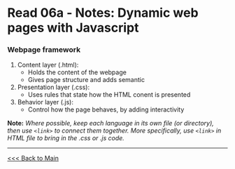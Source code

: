 # Read 06a - Notes: Dynamic web pages with Javascript

### Webpage framework

1. Content layer (.html):
    + Holds the content of the webpage
    + Gives page structure and adds semantic
2. Presentation layer (.css):
    + Uses rules that state how the HTML conent is presented
3. Behavior layer (.js):
    + Control how the page behaves, by adding interactivity


**Note:** *Where possible, keep each language in its own file (or directory), then use `<link>` to connect them together.  More specifically, use `<link>` in HTML file to bring in the .css or .js code.*

***
[<<< Back to Main](sangmlee76.github.io/reading-notes/)